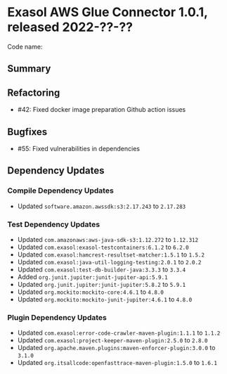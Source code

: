 # Exasol AWS Glue Connector 1.0.1, released 2022-??-??

Code name:

## Summary

## Refactoring

* #42: Fixed docker image preparation Github action issues

## Bugfixes

* #55: Fixed vulnerabilities in dependencies

## Dependency Updates

### Compile Dependency Updates

* Updated `software.amazon.awssdk:s3:2.17.243` to `2.17.283`

### Test Dependency Updates

* Updated `com.amazonaws:aws-java-sdk-s3:1.12.272` to `1.12.312`
* Updated `com.exasol:exasol-testcontainers:6.1.2` to `6.2.0`
* Updated `com.exasol:hamcrest-resultset-matcher:1.5.1` to `1.5.2`
* Updated `com.exasol:java-util-logging-testing:2.0.1` to `2.0.2`
* Updated `com.exasol:test-db-builder-java:3.3.3` to `3.3.4`
* Added `org.junit.jupiter:junit-jupiter-api:5.9.1`
* Updated `org.junit.jupiter:junit-jupiter:5.8.2` to `5.9.1`
* Updated `org.mockito:mockito-core:4.6.1` to `4.8.0`
* Updated `org.mockito:mockito-junit-jupiter:4.6.1` to `4.8.0`

### Plugin Dependency Updates

* Updated `com.exasol:error-code-crawler-maven-plugin:1.1.1` to `1.1.2`
* Updated `com.exasol:project-keeper-maven-plugin:2.5.0` to `2.8.0`
* Updated `org.apache.maven.plugins:maven-enforcer-plugin:3.0.0` to `3.1.0`
* Updated `org.itsallcode:openfasttrace-maven-plugin:1.5.0` to `1.6.1`

